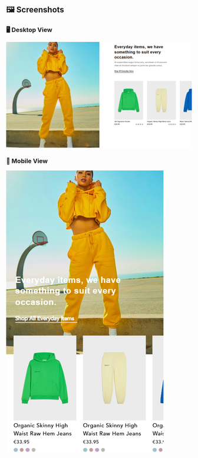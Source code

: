 ## 🖼️ Screenshots

### 🖥️ Desktop View
![Homepage Desktop](./screenshots/desktopversion.png)

### 📱 Mobile View
![Homepage Mobile](./screenshots/mobilversion.png)

